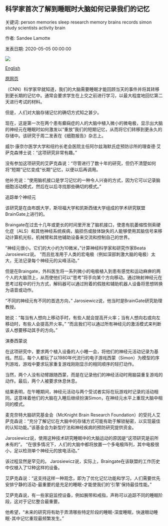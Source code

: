 ## 科学家首次了解到睡眠时大脑如何记录我们的记忆

关键词: person memories sleep research memory brains records simon study scientists activity brain

作者: Sandee Lamotte

发表日期: 2020-05-05 00:00:00

![](https://cdn.cnn.com/cnnnext/dam/assets/181204131826-03-sleep-duration-super-tease.jpg)

[English](For%20the%20first%20time%2C%20scientists%20can%20see%20how%20the%20brain%20records%20our%20memories%20as%20we%20sleep.md)

[原网页](https://edition.cnn.com/2020/05/05/health/brain-records-memories-scn-wellness/index.html)

（CNN）科学家早就知道，我们的大脑需要睡眠才能回顾当天的事件并将其转移到更长期的记忆中。通常会要求学生在上交之前进行学习，以最大程度地回忆第二天进行考试的材料。

但是，人们对大脑存储记忆的确切方式知之甚少。

现在，这是第一次在两个患有癫痫症的人的大脑中植入微小的微电极，显示出大脑的神经元在睡眠时如何激发以“重放”我们的短期记忆，从而将它们转移到更永久的存储中。该研究于周二发表在《细胞报告》杂志上。

威尔·康奈尔医学大学和纽约长老会医院主任阿尔兹海默氏症预防诊所的理查德·艾萨克森博士说：“这项研究非常有趣。”

没有参加这项研究的艾萨克森说：“尽管进行了数十年的研究，但仍不清楚如何将“短期”记忆变成“长期”记忆，以便以后再调用。

他补充说：“使用脑机接口是学习记忆的一种令人兴奋的方式，因为它可以记录脑细胞活动模式，然后在以后寻找那些确切的模式。”

追踪单个神经元

该研究是在由布朗大学，斯坦福大学和凯斯西储大学组成的学术研究联盟BrainGate上进行的。

Braingate在过去十几年或更长的时间里开发了脑机接口，使患有肌萎缩性侧索硬化症（ALS）和其他神经系统疾病，脑损伤或肢体缺失的人能够使用其脑信号来移动计算机光标，机械臂和其他辅助设备来交流和控制自己的世界。

“神经元很小。它们的大小约为10微米，”计算神经科学家和研究作家Beata Jarosiewicz说。 “而且批准用于人类的宏电极（例如深部刺激大脑的电极）太大，无法记录每个神经元的尖峰活动。”

但是在Braingate，外科医生将一系列微小的电极植入到患有感觉和运动麻痹的两个人的大脑顶上，从而使他们可以“思考”将手向某个方向移动。通过映射神经元在思考过程中的行为方式，解码器可以通过附着的假肢和辅助机器人设备将思想转换为语音或动作。

“不同的神经元有不同的首选方向，” Jarosiewicz说，他当时是BrainGate研究助理教授。

她说：“每当有人想向上移动手时，有些人就会提高开火率；当有人想向右或向左移动时，有些人会提高开火率。” “而且我们可以通过所有神经元的激活模式来判断该人想要移动其手的方向。”

演奏西蒙说

在这项研究中，要求两个植入设备的人小睡一会，将他们的神经元活动记录为基线。然后，每个人都玩了以1980年代流行的电子游戏西蒙（Simon）为模型的序列游戏，游戏中要求玩家重复游戏刚刚显示的相同顺序的轻打动作。

当然，两个人没有动臂跟随西蒙，而是在记录他们的神经活动时用脑袋重复游戏的动作。最后，两个人被要求休息休息。

结果表明，在午睡期间，神经元活动与两个受试者实际在玩游戏时记录的活动相同。这意味着他们的大脑在入睡后继续扮演Simon，在神经元水平上重现大脑中相同的模式。

麦克奈特大脑研究基金会（McKnight Brain Research Foundation）的受托人艾萨克森说：“充分了解记忆在大脑中的存储方式可能有助于解锁秘密，以实现最佳的认知功能。”该基金会为新型疗法和神经疾病的预防研究提供资金。

Jarosiewicz说，使用这种技术研究睡眠中的大脑运动的原因是“这项研究是前所未有的”。 “在很多情况下，人们的大脑中都将放置一个多电极阵列，其中电极很小，足以检测单个神经元的放电活动。”

该过程显然是罕见的。 Jarosiewicz说，实际上，Braingate在该联盟的工作历史中仅植入了12种这样的设备。

艾萨克森说：“这支持这样一种观念，即为了优化记忆功能和学习，人们需要优先安排宁静的活动-最重要的是充足的睡眠-才能使我们的'引擎'保持最佳性能。”

艾萨克森说，有一些家庭监控设备，例如腕带和戒指，声称可以追踪不同的睡眠阶段，这对于记忆整合最重要。

他希望，“未来的研究将有助于弄清哪些特定阶段的睡眠-深度睡眠，快速眼动睡眠-其中记忆重现最频繁发生。”